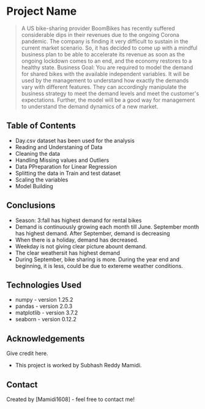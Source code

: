 # Project Name
> A US bike-sharing provider BoomBikes has recently suffered considerable dips in their revenues due to the ongoing Corona pandemic. The company is finding it very difficult to sustain in the current market scenario. So, it has decided to come up with a mindful business plan to be able to accelerate its revenue as soon as the ongoing lockdown comes to an end, and the economy restores to a healthy state. 
>Business Goal:
You are required to model the demand for shared bikes with the available independent variables. It will be used by the management to understand how exactly the demands vary with different features. They can accordingly manipulate the business strategy to meet the demand levels and meet the customer's expectations. Further, the model will be a good way for management to understand the demand dynamics of a new market. 


## Table of Contents
* Day.csv dataset has been used for the analysis
* Reading and Understaning of Data
* Cleaning the data
* Handling Missing values and Outliers
* Data PPreparation for Linear Regression
* Splitting the data in Train and test dataset
* Scaling the variables
* Model Building


<!-- You don't have to answer all the questions - just the ones relevant to your project. -->

## Conclusions
- Season: 3:fall has highest demand for rental bikes
- Demand is continuously growing each month till June. September month has highest demand. After September, demand is decreasing
- When there is a holiday, demand has decreased.
- Weekday is not giving clear picture abount demand.
- The clear weathersit has highest demand
- During September, bike sharing is more. During the year end and beginning, it is less, could be due to extereme weather conditions.

<!-- You don't have to answer all the questions - just the ones relevant to your project. -->


## Technologies Used
- numpy - version 1.25.2
- pandas - version 2.0.3
- matplotlib - version 3.7.2
- seaborn - version 0.12.2

<!-- As the libraries versions keep on changing, it is recommended to mention the version of library used in this project -->

## Acknowledgements
Give credit here.
- This project is worked by Subhash Reddy Mamidi.


## Contact
Created by [Mamidi1608] - feel free to contact me!


<!-- Optional -->
<!-- ## License -->
<!-- This project is open source and available under the [... License](). -->

<!-- You don't have to include all sections - just the one's relevant to your project -->